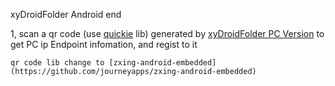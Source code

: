 xyDroidFolder Android end

1, scan a qr code (use [quickie](https://github.com/G00fY2/quickie) lib) generated by [xyDroidFolder PC Version](https://github.com/doobcontrol/xyDroidFolder) to get PC ip Endpoint infomation, and regist to it
  
    qr code lib change to [zxing-android-embedded](https://github.com/journeyapps/zxing-android-embedded)
